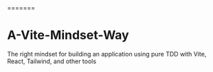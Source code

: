 =======
# A-Vite-Mindset-Way
The right mindset for building an application using pure TDD with Vite, React, Tailwind, and other tools